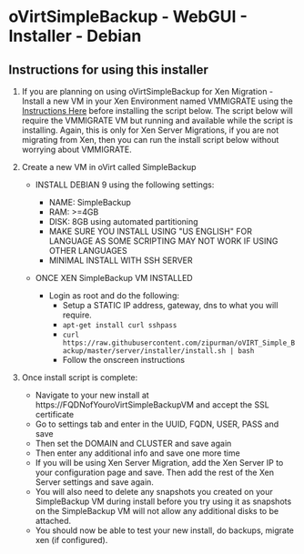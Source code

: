 # oVirtSimpleBackup - WebGUI - Installer - Debian

## Instructions for using this installer

 1. If you are planning on using oVirtSimpleBackup for Xen Migration - Install a new VM in your Xen Environment named VMMIGRATE using the [Instructions Here](https://github.com/zipurman/oVIRT_Simple_Backup/tree/master/server/installer/ovirt-simple-backup-xenvm/README.md) before installing the script below. The script below will require the VMMIGRATE VM but running and available while the script is installing. Again, this is only for Xen Server Migrations, if you are not migrating from Xen, then you can run the install script below without worrying about VMMIGRATE.
 
 2. Create a new VM in oVirt called SimpleBackup
     * INSTALL DEBIAN 9 using the following settings:
         * NAME: SimpleBackup
         * RAM: >=4GB
         * DISK: 8GB using automated partitioning
         * MAKE SURE YOU INSTALL USING "US ENGLISH" FOR LANGUAGE AS SOME SCRIPTING MAY NOT WORK IF USING OTHER LANGUAGES
         * MINIMAL INSTALL WITH SSH SERVER
         
     * ONCE XEN SimpleBackup VM INSTALLED
         * Login as root and do the following:
            * Setup a STATIC IP address, gateway, dns to what you will require.
            * ``apt-get install curl sshpass``
            * ``curl https://raw.githubusercontent.com/zipurman/oVIRT_Simple_Backup/master/server/installer/install.sh | bash``
            * Follow the onscreen instructions
 
 3. Once install script is complete:
    * Navigate to your new install at https://FQDNofYouroVirtSimpleBackupVM and accept the SSL certificate
    * Go to settings tab and enter in the UUID, FQDN, USER, PASS and save
    * Then set the DOMAIN and CLUSTER and save again
    * Then enter any additional info and save one more time
    * If you will be using Xen Server Migration, add the Xen Server IP to your configuration page and save. Then add the rest of the Xen Server settings and save again.
    * You will also need to delete any snapshots you created on your SimpleBackup VM during install before you try using it as snapshots on the SimpleBackup VM will not allow any additional disks to be attached.
    * You should now be able to test your new install, do backups, migrate xen (if configured).
 
 